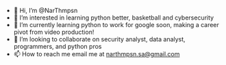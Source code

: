 - 👋 Hi, I’m @NarThmpsn
- 👀 I’m interested in learning python better, basketball and cybersecurity
- 🌱 I’m currently learning python to work for google soon, making a career pivot from video production!
- 💞️ I’m looking to collaborate on security analyst, data analyst, programmers, and python pros
- 📫 How to reach me email me at narthmpsn.sa@gmail.com
